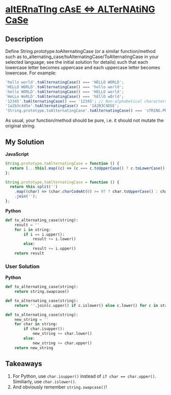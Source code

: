 # [altERnaTIng cAsE <=> ALTerNAtiNG CaSe](https://www.codewars.com/kata/56efc695740d30f963000557)

## Description

Define String.prototype.toAlternatingCase (or a similar function/method such as to_alternating_case/toAlternatingCase/ToAlternatingCase in your selected language; see the initial solution for details) such that each lowercase letter becomes uppercase and each uppercase letter becomes lowercase. For example:

```js
'hello world'.toAlternatingCase() === 'HELLO WORLD';
'HELLO WORLD'.toAlternatingCase() === 'hello world';
'hello WORLD'.toAlternatingCase() === 'HELLO world';
'HeLLo WoRLD'.toAlternatingCase() === 'hEllO wOrld';
'12345'.toAlternatingCase() === '12345'; // Non-alphabetical characters are unaffected
'1a2b3c4d5e'.toAlternatingCase() === '1A2B3C4D5E';
'String.prototype.toAlternatingCase'.toAlternatingCase() === 'sTRING.PROTOTYPE.TOaLTERNATINGcASE';
```

As usual, your function/method should be pure, i.e. it should not mutate the original string.

## My Solution

**JavaScript**

```js
String.prototype.toAlternatingCase = function () {
  return [...this].map((c) => (c === c.toUpperCase() ? c.toLowerCase() : c.toUpperCase())).join('');
};
```

```js
String.prototype.toAlternatingCase = function () {
  return this.split('')
    .map((char) => (char.charCodeAt(0) >= 97 ? char.toUpperCase() : char.toLowerCase()))
    .join('');
};
```

**Python**

```py
def to_alternating_case(string):
    result = ''
    for i in string:
        if i == i.upper():
            result += i.lower()
        else:
            result += i.upper()
    return result
```

### User Solution

**Python**

```py
def to_alternating_case(string):
    return string.swapcase()
```

```py
def to_alternating_case(string):
    return ''.join(c.upper() if c.islower() else c.lower() for c in string)
```

```py
def to_alternating_case(string):
    new_string = ''
    for char in string:
        if char.isupper():
            new_string += char.lower()
        else:
            new_string += char.upper()
    return new_string
```

## Takeaways

1. For Python, use `char.isupper()` instead of `if char == char.upper()`. Similiarly, use `char.islower()`.
2. And obviously remember `string.swapcase()`!
